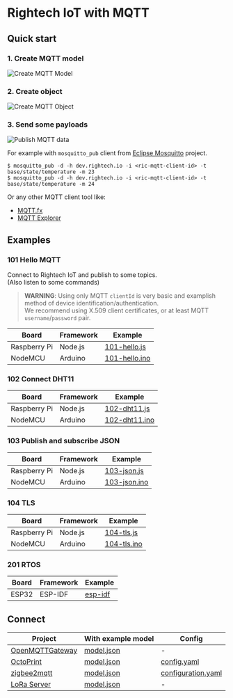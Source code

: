 # Rightech IoT with MQTT

## Quick start

### 1. Create MQTT model

![Create MQTT Model](../.assets/mqtt-create-model.gif)


### 2. Create object

![Create MQTT Object](../.assets/mqtt-create-object.gif)


### 3. Send some payloads

![Publish MQTT data](../.assets/mqtt-send-data.gif)

For example with `mosquitto_pub` client from [Eclipse Mosquitto](https://mosquitto.org/download/) project.

```console
$ mosquitto_pub -d -h dev.rightech.io -i <ric-mqtt-client-id> -t base/state/temperature -m 23
$ mosquitto_pub -d -h dev.rightech.io -i <ric-mqtt-client-id> -t base/state/temperature -m 24
```

Or any other MQTT client tool like:
 - [MQTT.fx](https://mqttfx.jensd.de/)
 - [MQTT Explorer](https://mqtt-explorer.com/)


## Examples

### 101  Hello MQTT

Connect to Rightech IoT and publish to some topics.  
  (Also listen to some commands)

> **WARNING**: Using only MQTT `clientId` is very basic and examplish method of device identification/authentication.  
We recommend using X.509 client certificates, or at least MQTT `username`/`password` pair.

| Board          | Framework   |  Example
| -------------- | ----------- | ----------
| Raspberry Pi   | Node.js     | [101-hello.js](./nodejs/101-hello.js)
| NodeMCU        | Arduino     | [101-hello.ino](./arduino/101-hello.ino)


### 102  Connect DHT11

| Board          | Framework   |  Example
| -------------- | ----------- | ----------
| Raspberry Pi   | Node.js     | [102-dht11.js](./nodejs/102-dht11.js)
| NodeMCU        | Arduino     | [102-dht11.ino](./arduino/102-dht11.ino)


### 103  Publish and subscribe JSON

| Board          | Framework   |  Example
| -------------- | ----------- | ----------
| Raspberry Pi   | Node.js     | [103-json.js](./nodejs/103-json.js)
| NodeMCU        | Arduino     | [103-json.ino](./arduino/103-json.ino)

### 104  TLS

| Board          | Framework   |  Example
| -------------- | ----------- | ----------
| Raspberry Pi   | Node.js     | [104-tls.js](./nodejs/104-tls.js)
| NodeMCU        | Arduino     | [104-tls.ino](./arduino/104-tls.ino)


### 201  RTOS
| Board          | Framework   |  Example
| -------------- | ----------- | ----------
| ESP32          | ESP-IDF     | [esp-idf](./esp-idf#readme)

## Connect

| Project       | With example model     |  Config
| ------------- | ---------------------- | ----------
| [OpenMQTTGateway](https://github.com/1technophile/OpenMQTTGateway)   | [model.json](../.ric-models/mqtt-omg.ric-model.json)  | -
| [OctoPrint](https://octoprint.org/)                                  | [model.json](./octoprint/model.json)   | [config.yaml](./octoprint/config.yaml)
| [zigbee2mqtt](https://github.com/Koenkk/zigbee2mqtt)                 | [model.json](./zigbee2mqtt/model.json) | [configuration.yaml](./zigbee2mqtt/configuration.yaml)
| [LoRa Server](https://github.com/brocaar/loraserver)                 | [model.json](../.ric-models/mqtt-loraserver-td11.ric-model.json)  | -
